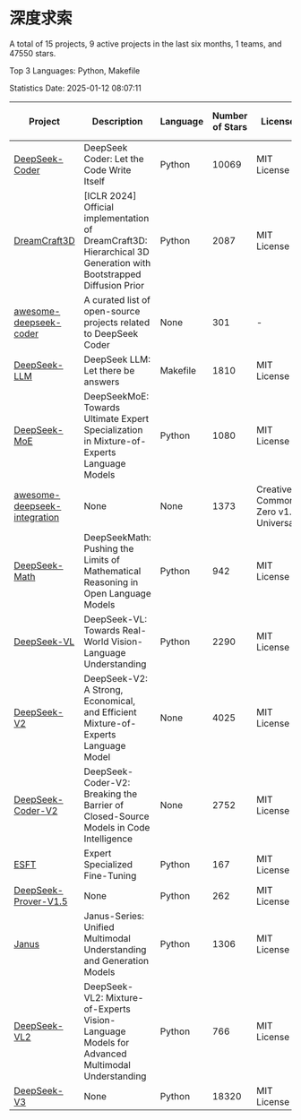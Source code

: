 # 深度求索

A total of 15 projects, 9 active projects in the last six months, 1 teams, and 47550 stars.

Top 3 Languages: Python, Makefile

Statistics Date: 2025-01-12 08:07:11

| Project | Description | Language | Number of Stars | License | Creation Date | Last Updated Date | Last Pushed Date |
| --- | --- | --- | --- | --- | --- | --- | --- |
| [DeepSeek-Coder](https://github.com/deepseek-ai/DeepSeek-Coder) | DeepSeek Coder: Let the Code Write Itself | Python | 10069 | MIT License | 2023-10-20 | 2025-01-12 | 2024-05-21 |
| [DreamCraft3D](https://github.com/deepseek-ai/DreamCraft3D) | [ICLR 2024] Official implementation of DreamCraft3D: Hierarchical 3D Generation with Bootstrapped Diffusion Prior | Python | 2087 | MIT License | 2023-10-23 | 2025-01-12 | 2024-08-21 |
| [awesome-deepseek-coder](https://github.com/deepseek-ai/awesome-deepseek-coder) | A curated list of open-source projects related to DeepSeek Coder | None | 301 | - | 2023-11-06 | 2025-01-11 | 2024-04-03 |
| [DeepSeek-LLM](https://github.com/deepseek-ai/DeepSeek-LLM) | DeepSeek LLM: Let there be answers | Makefile | 1810 | MIT License | 2023-11-29 | 2025-01-12 | 2024-02-04 |
| [DeepSeek-MoE](https://github.com/deepseek-ai/DeepSeek-MoE) | DeepSeekMoE: Towards Ultimate Expert Specialization in Mixture-of-Experts Language Models | Python | 1080 | MIT License | 2024-01-02 | 2025-01-12 | 2024-01-16 |
| [awesome-deepseek-integration](https://github.com/deepseek-ai/awesome-deepseek-integration) | None | None | 1373 | Creative Commons Zero v1.0 Universal | 2024-01-11 | 2025-01-12 | 2025-01-08 |
| [DeepSeek-Math](https://github.com/deepseek-ai/DeepSeek-Math) | DeepSeekMath: Pushing the Limits of Mathematical Reasoning in Open Language Models | Python | 942 | MIT License | 2024-02-05 | 2025-01-11 | 2024-04-15 |
| [DeepSeek-VL](https://github.com/deepseek-ai/DeepSeek-VL) | DeepSeek-VL: Towards Real-World Vision-Language Understanding | Python | 2290 | MIT License | 2024-03-07 | 2025-01-12 | 2024-04-24 |
| [DeepSeek-V2](https://github.com/deepseek-ai/DeepSeek-V2) | DeepSeek-V2: A Strong, Economical, and Efficient Mixture-of-Experts Language Model | None | 4025 | MIT License | 2024-04-22 | 2025-01-11 | 2024-09-25 |
| [DeepSeek-Coder-V2](https://github.com/deepseek-ai/DeepSeek-Coder-V2) | DeepSeek-Coder-V2: Breaking the Barrier of Closed-Source Models in Code Intelligence | None | 2752 | MIT License | 2024-06-14 | 2025-01-12 | 2024-09-24 |
| [ESFT](https://github.com/deepseek-ai/ESFT) | Expert Specialized Fine-Tuning | Python | 167 | MIT License | 2024-07-04 | 2025-01-09 | 2024-09-22 |
| [DeepSeek-Prover-V1.5](https://github.com/deepseek-ai/DeepSeek-Prover-V1.5) | None | Python | 262 | MIT License | 2024-08-15 | 2025-01-09 | 2024-08-16 |
| [Janus](https://github.com/deepseek-ai/Janus) | Janus-Series: Unified Multimodal Understanding and Generation Models | Python | 1306 | MIT License | 2024-10-18 | 2025-01-11 | 2024-11-13 |
| [DeepSeek-VL2](https://github.com/deepseek-ai/DeepSeek-VL2) | DeepSeek-VL2: Mixture-of-Experts Vision-Language Models for Advanced Multimodal Understanding | Python | 766 | MIT License | 2024-12-13 | 2025-01-11 | 2024-12-30 |
| [DeepSeek-V3](https://github.com/deepseek-ai/DeepSeek-V3) | None | Python | 18320 | MIT License | 2024-12-26 | 2025-01-12 | 2025-01-07 |
